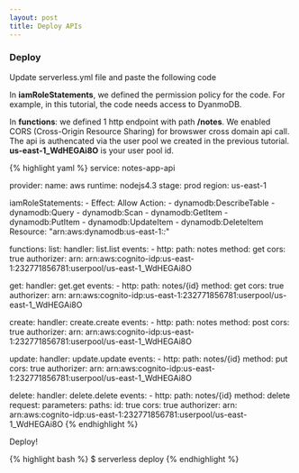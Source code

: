 ```yaml
---
layout: post
title: Deploy APIs
---
```


### Deploy

Update serverless.yml file and paste the following code


In **iamRoleStatements**, we defined the permission policy for the code. For example, in this tutorial, the code needs access to DyanmoDB.

In **functions**: we defined 1 http endpoint with path **/notes**. We enabled CORS (Cross-Origin Resource Sharing) for browswer cross domain api call. The api is authencated via the user pool we created in the previous tutorial. **us-east-1_WdHEGAi8O** is your user pool id.

{% highlight yaml %}
service: notes-app-api

provider:
  name: aws
  runtime: nodejs4.3
  stage: prod
  region: us-east-1

  iamRoleStatements:
    - Effect: Allow
      Action:
        - dynamodb:DescribeTable
        - dynamodb:Query
        - dynamodb:Scan
        - dynamodb:GetItem
        - dynamodb:PutItem
        - dynamodb:UpdateItem
        - dynamodb:DeleteItem
      Resource: "arn:aws:dynamodb:us-east-1:*:*"

functions:
  list:
    handler: list.list
    events:
      - http:
          path: notes
          method: get
          cors: true
          authorizer:
            arn: arn:aws:cognito-idp:us-east-1:232771856781:userpool/us-east-1_WdHEGAi8O

  get:
    handler: get.get
    events:
      - http:
          path: notes/{id}
          method: get
          cors: true
          authorizer:
            arn: arn:aws:cognito-idp:us-east-1:232771856781:userpool/us-east-1_WdHEGAi8O

  create:
    handler: create.create
    events:
      - http:
          path: notes
          method: post
          cors: true
          authorizer:
            arn: arn:aws:cognito-idp:us-east-1:232771856781:userpool/us-east-1_WdHEGAi8O

  update:
    handler: update.update
    events:
      - http:
          path: notes/{id}
          method: put
          cors: true
          authorizer:
            arn: arn:aws:cognito-idp:us-east-1:232771856781:userpool/us-east-1_WdHEGAi8O

  delete:
    handler: delete.delete
    events:
      - http:
          path: notes/{id}
          method: delete
          request:
            parameters:
              paths:
                id: true
          cors: true
          authorizer:
            arn: arn:aws:cognito-idp:us-east-1:232771856781:userpool/us-east-1_WdHEGAi8O
{% endhighlight %}

Deploy!

{% highlight bash %}
$ serverless deploy
{% endhighlight %}

